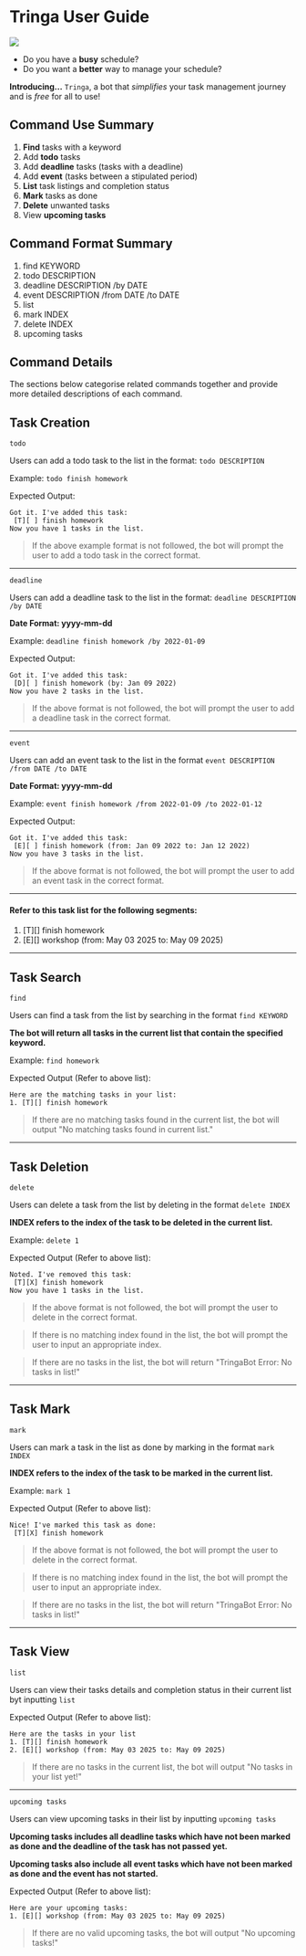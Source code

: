 # Tringa User Guide

![](Ui.png)


* Do you have a **busy** schedule?
* Do you want a **better** way to manage your schedule?

**Introducing...**  `Tringa`, a bot that _simplifies_ your task 
management journey and is _free_ for all to use!

## Command Use Summary
1. **Find** tasks with a keyword 
2. Add **todo** tasks 
3. Add **deadline** tasks (tasks with a deadline)
4. Add **event** (tasks between a stipulated period)
5. **List** task listings and completion status
6. **Mark** tasks as done
7. **Delete** unwanted tasks
8. View **upcoming tasks**

## Command Format Summary 
1. find KEYWORD
2. todo DESCRIPTION
3. deadline DESCRIPTION /by DATE
4. event DESCRIPTION /from DATE /to DATE
5. list
6. mark INDEX
7. delete INDEX
8. upcoming tasks

## Command Details
The sections below categorise related commands together and
provide more detailed descriptions of each command.

## Task Creation
`todo`

Users can add a todo task to the list in the format:
`todo DESCRIPTION`

Example: `todo finish homework`

Expected Output: 
```
Got it. I've added this task:
 [T][ ] finish homework
Now you have 1 tasks in the list.
```

>If the above example format is not followed, the bot will prompt the user 
to add a todo task in the correct format.

---
`deadline`

Users can add a deadline task to the list in the format: 
`deadline DESCRIPTION /by DATE`

**Date Format: yyyy-mm-dd**

Example: `deadline finish homework /by 2022-01-09`

Expected Output:
```
Got it. I've added this task:
 [D][ ] finish homework (by: Jan 09 2022)
Now you have 2 tasks in the list.
```

>If the above format is not followed, the bot will prompt the user 
to add a deadline task in the correct format.

---

`event`

Users can add an event task to the list in the format 
`event DESCRIPTION /from DATE /to DATE`

**Date Format: yyyy-mm-dd**

Example: `event finish homework /from 2022-01-09 /to 2022-01-12`

Expected Output:
```
Got it. I've added this task:
 [E][ ] finish homework (from: Jan 09 2022 to: Jan 12 2022)
Now you have 3 tasks in the list.
```

>If the above format is not followed, the bot will prompt the user 
to add an event task in the correct format.

---

#### Refer to this task list for the following segments:
1. [T][] finish homework
2. [E][] workshop (from: May 03 2025 to: May 09 2025)

---

## Task Search

`find`

Users can find a task from the list by searching in the format
`find KEYWORD`

**The bot will return all tasks in the current list that contain
the specified keyword.**

Example: `find homework`

Expected Output (Refer to above list):
```
Here are the matching tasks in your list:
1. [T][] finish homework
```

>If there are no matching tasks found in the current list, the bot 
will output "No matching tasks found in current list."

---

## Task Deletion

`delete`

Users can delete a task from the list by deleting in the format
`delete INDEX` 

**INDEX refers to the index of the task to be
deleted in the current list.**

Example: `delete 1`

Expected Output (Refer to above list):
```
Noted. I've removed this task:
 [T][X] finish homework
Now you have 1 tasks in the list.
```

>If the above format is not followed, the bot will prompt the user 
to delete in the correct format.

>If there is no matching index found in the list, the bot will prompt
the user to input an appropriate index.

>If there are no tasks in the list, the bot will return
> "TringaBot Error: No tasks in list!"

---

## Task Mark
`mark`

Users can mark a task in the list as done by marking in the format
`mark INDEX` 

**INDEX refers to the index of the task to be 
marked in the current list.**

Example: `mark 1`

Expected Output (Refer to above list):
```
Nice! I've marked this task as done:
 [T][X] finish homework
```

>If the above format is not followed, the bot will prompt the user 
to delete in the correct format.

>If there is no matching index found in the list, the bot will prompt
the user to input an appropriate index.

>If there are no tasks in the list, the bot will return 
> "TringaBot Error: No tasks in list!"

---

## Task View
`list`

Users can view their tasks details and completion status in their current
list byt inputting `list`

Expected Output (Refer to above list):
```
Here are the tasks in your list
1. [T][] finish homework
2. [E][] workshop (from: May 03 2025 to: May 09 2025)
```

>If there are no tasks in the current list, the bot will output 
"No tasks in your list yet!"

---

`upcoming tasks`

Users can view upcoming tasks in their list by inputting
`upcoming tasks`

**Upcoming tasks includes all deadline tasks which have not been 
marked as done and the deadline of the task has not passed yet.**

**Upcoming tasks also include all event tasks which have not been
marked as done and the event has not started.**

Expected Output (Refer to above list):
```
Here are your upcoming tasks:
1. [E][] workshop (from: May 03 2025 to: May 09 2025)
```

>If there are no valid upcoming tasks, the bot will output 
"No upcoming tasks!"
